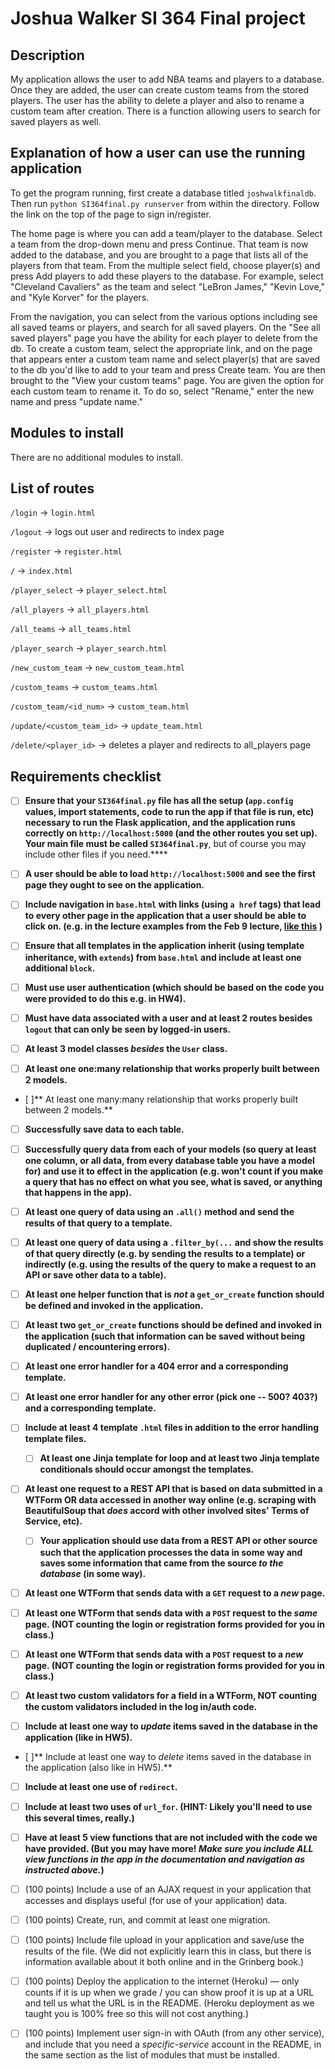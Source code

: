 # Joshua Walker SI 364 Final project

## Description
My application allows the user to add NBA teams and players to a database. Once they are added, the user can create custom teams from the stored players. The user has the ability to delete a player and also to rename a custom team after creation. There is a function allowing users to search for saved players as well.

## Explanation of how a user can use the running application
To get the program running, first create a database titled `joshwalkfinaldb`. Then run `python SI364final.py runserver` from within the directory. Follow the link on the top of the page to sign in/register.

The home page is where you can add a team/player to the database. Select a team from the drop-down menu and press Continue. That team is now added to the database, and you are brought to a page that lists all of the players from that team. From the multiple select field, choose player(s) and press Add players to add these players to the database. For example, select "Cleveland Cavaliers" as the team and select "LeBron James," "Kevin Love," and "Kyle Korver" for the players.

From the navigation, you can select from the various options including see all saved teams or players, and search for all saved players. On the "See all saved players" page you have the ability for each player to delete from the db. To create a custom team, select the appropriate link, and on the page that appears enter a custom team name and select player(s) that are saved to the db you'd like to add to your team and press Create team. You are then brought to the "View your custom teams" page. You are given the option for each custom team to rename it. To do so, select "Rename," enter the new name and press "update name."

## Modules to install
There are no additional modules to install.

## List of routes
`/login` -> `login.html`

`/logout` -> logs out user and redirects to index page

`/register` -> `register.html`

`/` -> `index.html`

`/player_select` -> `player_select.html`

`/all_players` -> `all_players.html`

`/all_teams` -> `all_teams.html`

`/player_search` -> `player_search.html`

`/new_custom_team` -> `new_custom_team.html`

`/custom_teams` -> `custom_teams.html`

`/custom_team/<id_num>` -> `custom_team.html`

`/update/<custom_team_id>` -> `update_team.html`

`/delete/<player_id>` -> deletes a player and redirects to all_players page



## Requirements checklist
- [ ] **Ensure that your `SI364final.py` file has all the setup (`app.config` values, import statements, code to run the app if that file is run, etc) necessary to run the Flask application, and the application runs correctly on `http://localhost:5000` (and the other routes you set up). **Your main file must be called** `SI364final.py`**, but of course you may include other files if you need.****

- [ ] **A user should be able to load `http://localhost:5000` and see the first page they ought to see on the application.**

- [ ] **Include navigation in `base.html` with links (using `a href` tags) that lead to every other page in the application that a user should be able to click on. (e.g. in the lecture examples from the Feb 9 lecture, [like this](https://www.dropbox.com/s/hjcls4cfdkqwy84/Screenshot%202018-02-15%2013.26.32.png?dl=0) )**

- [ ] **Ensure that all templates in the application inherit (using template inheritance, with `extends`) from `base.html` and include at least one additional `block`.**

- [ ] **Must use user authentication (which should be based on the code you were provided to do this e.g. in HW4).**

- [ ] **Must have data associated with a user and at least 2 routes besides `logout` that can only be seen by logged-in users.**

- [ ] **At least 3 model classes *besides* the `User` class.**

- [ ] **At least one one:many relationship that works properly built between 2 models.**

- [ ]** At least one many:many relationship that works properly built between 2 models.**

- [ ] **Successfully save data to each table.**

- [ ] **Successfully query data from each of your models (so query at least one column, or all data, from every database table you have a model for) and use it to effect in the application (e.g. won't count if you make a query that has no effect on what you see, what is saved, or anything that happens in the app).**

- [ ] **At least one query of data using an `.all()` method and send the results of that query to a template.**

- [ ] **At least one query of data using a `.filter_by(...` and show the results of that query directly (e.g. by sending the results to a template) or indirectly (e.g. using the results of the query to make a request to an API or save other data to a table).**

- [ ] **At least one helper function that is *not* a `get_or_create` function should be defined and invoked in the application.**

- [ ] **At least two `get_or_create` functions should be defined and invoked in the application (such that information can be saved without being duplicated / encountering errors).**

- [ ] **At least one error handler for a 404 error and a corresponding template.**

- [ ] **At least one error handler for any other error (pick one -- 500? 403?) and a corresponding template.**

- [ ] **Include at least 4 template `.html` files in addition to the error handling template files.**

  - [ ] **At least one Jinja template for loop and at least two Jinja template conditionals should occur amongst the templates.**

- [ ] **At least one request to a REST API that is based on data submitted in a WTForm OR data accessed in another way online (e.g. scraping with BeautifulSoup that *does* accord with other involved sites' Terms of Service, etc).**

  - [ ] **Your application should use data from a REST API or other source such that the application processes the data in some way and saves some information that came from the source *to the database* (in some way).**

- [ ] **At least one WTForm that sends data with a `GET` request to a *new* page.**

- [ ] **At least one WTForm that sends data with a `POST` request to the *same* page. (NOT counting the login or registration forms provided for you in class.)**

- [ ] **At least one WTForm that sends data with a `POST` request to a *new* page. (NOT counting the login or registration forms provided for you in class.)**

- [ ] **At least two custom validators for a field in a WTForm, NOT counting the custom validators included in the log in/auth code.**

- [ ] **Include at least one way to *update* items saved in the database in the application (like in HW5).**

- [ ]** Include at least one way to *delete* items saved in the database in the application (also like in HW5).**

- [ ] **Include at least one use of `redirect`.**

- [ ] **Include at least two uses of `url_for`. (HINT: Likely you'll need to use this several times, really.)**

- [ ] **Have at least 5 view functions that are not included with the code we have provided. (But you may have more! *Make sure you include ALL view functions in the app in the documentation and navigation as instructed above.*)**

- [ ] (100 points) Include a use of an AJAX request in your application that accesses and displays useful (for use of your application) data.
- [ ]  (100 points) Create, run, and commit at least one migration.
- [ ] (100 points) Include file upload in your application and save/use the results of the file. (We did not explicitly learn this in class, but there is information available about it both online and in the Grinberg book.)
- [ ]  (100 points) Deploy the application to the internet (Heroku) — only counts if it is up when we grade / you can show proof it is up at a URL and tell us what the URL is in the README. (Heroku deployment as we taught you is 100% free so this will not cost anything.)
- [ ]  (100 points) Implement user sign-in with OAuth (from any other service), and include that you need a *specific-service* account in the README, in the same section as the list of modules that must be installed.
